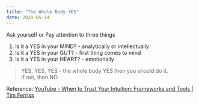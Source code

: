 ```yaml
---
title: "The Whole Body YES"
date: 2020-05-14
---
```

Ask yourself or Pay attention to three things

1. Is it a YES in your MIND? - analytically or intellectually
2. Is it a YES in your GUT? - first thing comes to mind
3. Is it a YES in your HEART? - emotionally

> YES, YES, YES - the whole body YES then you should do it.   
> If not, then NO.   

Reference: [YouTube - When to Trust Your Intuition: Frameworks and Tools | Tim Ferriss](https://www.youtube.com/watch?v=haRYTcTEhiE)
